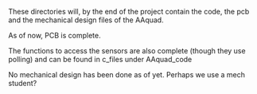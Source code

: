 These directories will, by the end of the project contain the code, the pcb and the mechanical design files of the AAquad.

As of now, PCB is complete. 

The functions to access the sensors are also complete (though they use polling) and can be found in c_files under AAquad_code


No mechanical design has been done as of yet. Perhaps we use a mech student?
